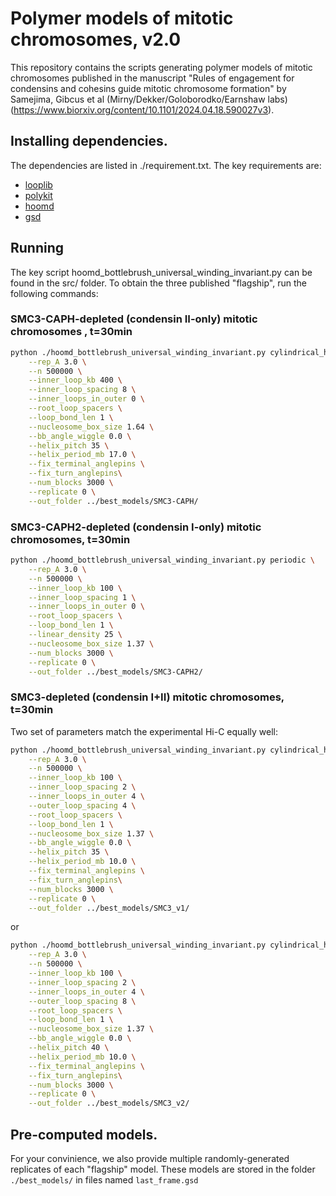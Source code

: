 # Polymer models of mitotic chromosomes, v2.0

This repository contains the scripts generating polymer models of mitotic chromosomes published in the manuscript "Rules of engagement for condensins and cohesins guide mitotic chromosome formation" by Samejima, Gibcus et al (Mirny/Dekker/Goloborodko/Earnshaw labs) (https://www.biorxiv.org/content/10.1101/2024.04.18.590027v3).

## Installing dependencies.

The dependencies are listed in ./requirement.txt.
The key requirements are:
- [looplib](https://github.com/open2c/looplib)
- [polykit](https://github.com/open2c/polykit)
- [hoomd](https://github.com/glotzerlab/hoomd-blue)
- [gsd](https://github.com/glotzerlab/gsd)

## Running

The key script hoomd_bottlebrush_universal_winding_invariant.py can be found in the src/ folder.
To obtain the three published "flagship", run the following commands: 

### SMC3-CAPH-depleted (condensin II-only) mitotic chromosomes , t=30min

```bash
python ./hoomd_bottlebrush_universal_winding_invariant.py cylindrical_helix \
    --rep_A 3.0 \
    --n 500000 \
    --inner_loop_kb 400 \
    --inner_loop_spacing 8 \
    --inner_loops_in_outer 0 \
    --root_loop_spacers \
    --loop_bond_len 1 \
    --nucleosome_box_size 1.64 \
    --bb_angle_wiggle 0.0 \
    --helix_pitch 35 \
    --helix_period_mb 17.0 \
    --fix_terminal_anglepins \
    --fix_turn_anglepins\
    --num_blocks 3000 \
    --replicate 0 \
    --out_folder ../best_models/SMC3-CAPH/ 
```

### SMC3-CAPH2-depleted (condensin I-only) mitotic chromosomes, t=30min

```bash
python ./hoomd_bottlebrush_universal_winding_invariant.py periodic \
    --rep_A 3.0 \
    --n 500000 \
    --inner_loop_kb 100 \
    --inner_loop_spacing 1 \
    --inner_loops_in_outer 0 \
    --root_loop_spacers \
    --loop_bond_len 1 \
    --linear_density 25 \
    --nucleosome_box_size 1.37 \
    --num_blocks 3000 \
    --replicate 0 \
    --out_folder ../best_models/SMC3-CAPH2/ 
```


### SMC3-depleted (condensin I+II) mitotic chromosomes, t=30min
Two set of parameters match the experimental Hi-C equally well:

```bash
python ./hoomd_bottlebrush_universal_winding_invariant.py cylindrical_helix \
    --rep_A 3.0 \
    --n 500000 \
    --inner_loop_kb 100 \
    --inner_loop_spacing 2 \
    --inner_loops_in_outer 4 \
    --outer_loop_spacing 4 \
    --root_loop_spacers \
    --loop_bond_len 1 \
    --nucleosome_box_size 1.37 \
    --bb_angle_wiggle 0.0 \
    --helix_pitch 35 \
    --helix_period_mb 10.0 \
    --fix_terminal_anglepins \
    --fix_turn_anglepins\
    --num_blocks 3000 \
    --replicate 0 \
    --out_folder ../best_models/SMC3_v1/ 
```

or

```bash
python ./hoomd_bottlebrush_universal_winding_invariant.py cylindrical_helix \
    --rep_A 3.0 \
    --n 500000 \
    --inner_loop_kb 100 \
    --inner_loop_spacing 2 \
    --inner_loops_in_outer 4 \
    --outer_loop_spacing 8 \
    --root_loop_spacers \
    --loop_bond_len 1 \
    --nucleosome_box_size 1.37 \
    --bb_angle_wiggle 0.0 \
    --helix_pitch 40 \
    --helix_period_mb 10.0 \
    --fix_terminal_anglepins \
    --fix_turn_anglepins\
    --num_blocks 3000 \
    --replicate 0 \
    --out_folder ../best_models/SMC3_v2/ 
```

## Pre-computed models.

For your convinience, we also provide multiple randomly-generated replicates of each "flagship" model.
These models are stored in the folder `./best_models/` in files named `last_frame.gsd`

